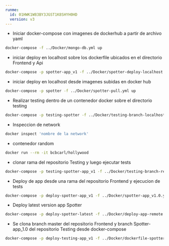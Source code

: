 ```yaml
---
runme:
  id: 01HWK1W83BY3JGST1K8SHYH0HD
  version: v3
---
```


* Iniciar docker-compose con imagenes de dockerhub a partir de archivo yaml

```sh {"id":"01HWK1XKZKM9CJ9XCHKFMFSYN5"}
docker-compose -f ../Docker/mongo-db.yml up
```

* iniciar deploy en localhost sobre los dockerfile ubicados en el directorio Frontend y Api

```sh {"id":"01HWK5ZQJHMN4VD2TYEC2EWM3P"}
docker-compose -p spotter-app_v1 -f ../Docker/spotter-deploy-localhost.yml up
```

* iniciar deploy en localhost desde imagenes subidas en docker hub

```sh {"id":"01HWP8JB9J25ZMAD703R8XVHT8"}
docker-compose -p spotter -f ../Docker/spotter-pull.yml up
```

* Realizar testing dentro de un contenedor docker sobre el directorio testing

```sh {"id":"01HXW66KX5VVZ3DTHWWXXY67DV"}
docker-compose -p testing-spotter -f ../Docker/testing-branch-localhost.yml up
```

* Inspeccion de network

```sh {"id":"01HX54C674V4D3WZ790TZNK8YE"}
docker inspect 'nombre de la network'
```

* contenedor random

```sh {"id":"01HXZ9H8JYR7AQZVFEJH10RN7S"}
docker run --rm -it bcbcarl/hollywood
```

* clonar rama del repositorio Testing y luego ejecutar tests

```sh {"id":"01HY1BM7TA6BM19CPGXNTB683W"}
docker-compose -p testing-spotter-app_v1 -f ../Docker/testing-branch-remote.yml up
```

* Deploy de app desde una rama del repositorio Frontend y ejecucion de tests

```sh {"id":"01HY429PBAT0F01JE4C6P8B2QM"}
docker-compose -p deploy-spotter-app_v1 -f ../Docker/spotter-app_v1.0.yml up
```

* Deploy latest version app Spotter

```sh {"id":"01HY46QZ5VG29J3Z1RXGFE2M0H"}
docker-compose -p deploy-spotter-latest -f ../Docker/deploy-app-remote.yml up
```

* Se clona branch master del repositorio Frontend y branch Spotter-app_1.0 del repositorio Testing desde docker-compose 

```sh {"id":"01HYS73XZTPEJTSZG8PG61ESHE"}
docker-compose -p deploy-testing-app_v1 -f ../Docker/dockerfile-spotter-app_1.0.yml up
```